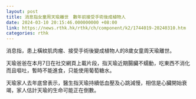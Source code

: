 ```yaml
---
layout: post
title: 消息指女童周天瑜離世　數年前接受手術後成植物人
date: 2024-03-10 20:15:46.000000000 +08:00
link: https://news.rthk.hk/rthk/ch/component/k2/1744019-20240310.htm
categories: rthk
---
```


消息指，患上橫紋肌肉瘤、接受手術後變成植物人的8歲女童周天瑜離世。

天瑜爸爸在本月7日在社交網頁上載片段，指天瑜近期腸臟不蠕動，吃東西不消化而且嘔吐，暫時不能進食，只能使用葡萄糖水。

天瑜家人去年底曾表示，醫生指天瑜持續低血壓及心跳減慢，相信是心臟開始衰竭，家人估計天瑜的生命可能正在倒數。

